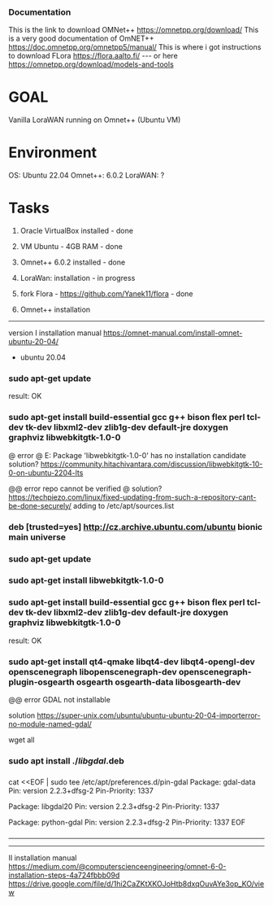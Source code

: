 
### Documentation ###

This is the link to download OMNet++ https://omnetpp.org/download/
This is a very good documentation of OmNET++ https://doc.omnetpp.org/omnetpp5/manual/
This is where i got instructions to download FLora https://flora.aalto.fi/   --- or here https://omnetpp.org/download/models-and-tools

# GOAL #
Vanilla LoraWAN running on Omnet++  (Ubuntu VM)

# Environment #

OS: Ubuntu 22.04
Omnet++: 6.0.2
LoraWAN: ?

# Tasks # 

1. Oracle VirtualBox installed - done
2. VM Ubuntu  - 4GB RAM - done
3. Omnet++  6.0.2 installed - done
4. LoraWan: installation - in progress
5. fork Flora - https://github.com/Yanek11/flora - done



3. Omnet++ installation

********************
version I
installation manual
https://omnet-manual.com/install-omnet-ubuntu-20-04/
* ubuntu 20.04

### sudo apt-get update
result: OK

### sudo apt-get install build-essential gcc g++ bison flex perl tcl-dev tk-dev libxml2-dev zlib1g-dev default-jre doxygen graphviz libwebkitgtk-1.0-0
@ error @
E: Package 'libwebkitgtk-1.0-0' has no installation candidate
solution?
https://community.hitachivantara.com/discussion/libwebkitgtk-10-0-on-ubuntu-2204-lts

@@ error
repo cannot be verified @
solution?
https://techpiezo.com/linux/fixed-updating-from-such-a-repository-cant-be-done-securely/
adding to /etc/apt/sources.list
### deb [trusted=yes] http://cz.archive.ubuntu.com/ubuntu bionic main universe
### sudo apt-get update
### sudo apt-get install libwebkitgtk-1.0-0
### sudo apt-get install build-essential gcc g++ bison flex perl tcl-dev tk-dev libxml2-dev zlib1g-dev default-jre doxygen graphviz libwebkitgtk-1.0-0
result: OK

### sudo apt-get install qt4-qmake libqt4-dev libqt4-opengl-dev openscenegraph libopenscenegraph-dev openscenegraph-plugin-osgearth osgearth osgearth-data libosgearth-dev
@@ error 
GDAL not installable

solution
https://super-unix.com/ubuntu/ubuntu-ubuntu-20-04-importerror-no-module-named-gdal/

wget all 

### sudo apt install ./*libgdal*.deb

###
cat <<EOF | sudo tee /etc/apt/preferences.d/pin-gdal
Package: gdal-data
Pin: version 2.2.3+dfsg-2
Pin-Priority: 1337

Package: libgdal20
Pin: version 2.2.3+dfsg-2
Pin-Priority: 1337

Package: python-gdal
Pin: version 2.2.3+dfsg-2
Pin-Priority: 1337
EOF
###
********************

********************
II 
installation manual
https://medium.com/@computerscienceengineering/omnet-6-0-installation-steps-4a724fbbb09d
https://drive.google.com/file/d/1hi2CaZKtXKOJoHtb8dxqOuvAYe3op_KO/view
